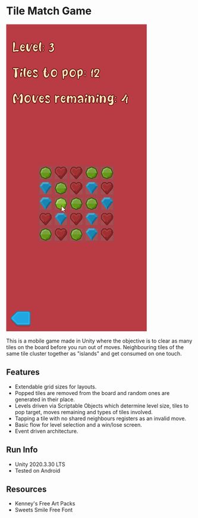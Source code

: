 # Tile Match Game

![tileMatch.gif](tileMatch.gif)

This is a mobile game made in Unity where the objective is to clear as many tiles on the board before you run out of moves. Neighbouring tiles of the same tile cluster together as "islands" and get consumed on one touch.

## Features
- Extendable grid sizes for layouts.
- Popped tiles are removed from the board and random ones are generated in their place.
- Levels driven via Scriptable Objects which determine level size, tiles to pop target, moves remaining and types of tiles involved.
- Tapping a tile with no shared neighbours registers as an invalid move.
- Basic flow for level selection and a win/lose screen.
- Event driven architecture.

## Run Info
- Unity 2020.3.30 LTS
- Tested on Android

## Resources
- Kenney's Free Art Packs
- Sweets Smile Free Font